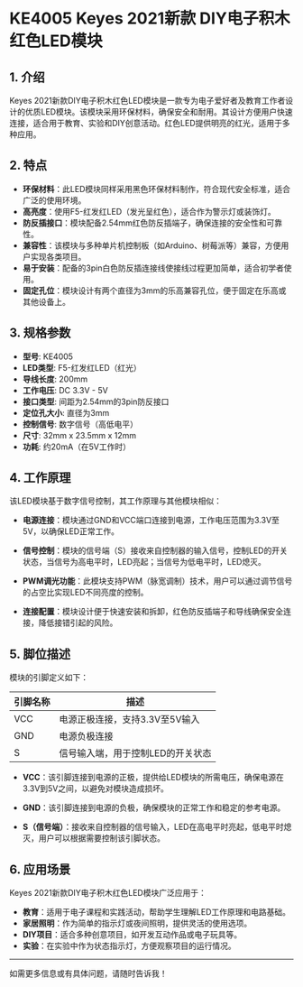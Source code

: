 
# KE4005 Keyes 2021新款 DIY电子积木 红色LED模块

## 1. 介绍

Keyes 2021新款DIY电子积木红色LED模块是一款专为电子爱好者及教育工作者设计的优质LED模块。该模块采用环保材料，确保安全和耐用。其设计方便用户快速连接，适合用于教育、实验和DIY创意活动。红色LED提供明亮的红光，适用于多种应用。

## 2. 特点

- **环保材料**：此LED模块同样采用黑色环保材料制作，符合现代安全标准，适合广泛的使用环境。
- **高亮度**：使用F5-红发红LED（发光呈红色），适合作为警示灯或装饰灯。
- **防反插接口**：模块配备2.54mm红色防反插端子，确保连接的安全性和可靠性。
- **兼容性**：该模块与多种单片机控制板（如Arduino、树莓派等）兼容，方便用户实现各类项目。
- **易于安装**：配备的3pin白色防反插连接线使接线过程更加简单，适合初学者使用。
- **固定孔位**：模块设计有两个直径为3mm的乐高兼容孔位，便于固定在乐高或其他设备上。

## 3. 规格参数

- **型号**: KE4005
- **LED类型**: F5-红发红LED（红光）
- **导线长度**: 200mm
- **工作电压**: DC 3.3V - 5V
- **接口类型**: 间距为2.54mm的3pin防反接口
- **定位孔大小**: 直径为3mm
- **控制信号**: 数字信号（高低电平）
- **尺寸**: 32mm x 23.5mm x 12mm
- **功耗**: 约20mA（在5V工作时）

## 4. 工作原理

该LED模块基于数字信号控制，其工作原理与其他模块相似：

- **电源连接**：模块通过GND和VCC端口连接到电源，工作电压范围为3.3V至5V，以确保LED正常工作。

- **信号控制**：模块的信号端（S）接收来自控制器的输入信号，控制LED的开关状态，当信号为高电平时，LED亮起；当信号为低电平时，LED熄灭。

- **PWM调光功能**：此模块支持PWM（脉宽调制）技术，用户可以通过调节信号的占空比实现LED不同亮度的控制。

- **连接配置**：模块设计便于快速安装和拆卸，红色防反插端子和导线确保安全连接，降低接错引起的风险。

## 5. 脚位描述

模块的引脚定义如下：

| 引脚名称 | 描述                            |
|----------|---------------------------------|
| VCC      | 电源正极连接，支持3.3V至5V输入 |
| GND      | 电源负极连接                    |
| S        | 信号输入端，用于控制LED的开关状态 |

- **VCC**：该引脚连接到电源的正极，提供给LED模块的所需电压，确保电源在3.3V到5V之间，以避免对模块造成损坏。
  
- **GND**：该引脚连接到电源的负极，确保模块的正常工作和稳定的参考电源。

- **S（信号端）**：接收来自控制器的信号输入，LED在高电平时亮起，低电平时熄灭，用户可以根据需要控制该引脚状态。

## 6. 应用场景

Keyes 2021新款DIY电子积木红色LED模块广泛应用于：

- **教育**：适用于电子课程和实践活动，帮助学生理解LED工作原理和电路基础。
- **家居照明**：作为简单的指示灯或夜间照明，提供灵活的使用选项。
- **DIY项目**：适合多种创意项目，如开发互动作品或电子玩具等。
- **实验**：在实验中作为状态指示灯，方便观察项目的运行情况。

---

如需更多信息或有具体问题，请随时告诉我！
